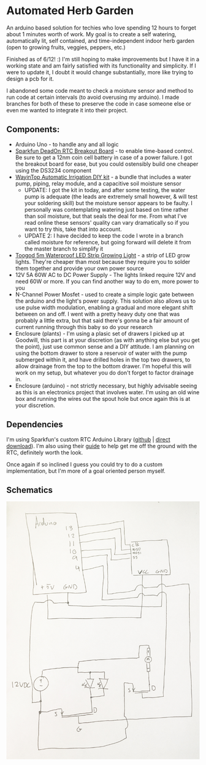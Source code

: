 # Automated Herb Garden

An arduino based solution for techies who love spending 12 hours to forget about 1 minutes worth of work. My goal is to create a self watering, automatically lit, self contained, and time-independent indoor herb garden (open to growing fruits, veggies, peppers, etc.)

Finished as of 6/12! :) I'm still hoping to make improvements but I have it in a working state and am fairly satisfied with its functionality and simplicity. If I were to update it, I doubt it would change substantially, more like trying to design a pcb for it.

I abandoned some code meant to check a moisture sensor and method to run code at certain intervals (to avoid overusing my arduino). I made branches for both of these to preserve the code in case someone else or even me wanted to integrate it into their project.

## Components:
* Arduino Uno - to handle any and all logic
* [Sparkfun DeadOn RTC Breakout Board](https://www.sparkfun.com/products/10160) - to enable time-based control. Be sure to get a 12nm coin cell battery in case of a power failure. I got the breakout board for ease, but you could ostensibly build one cheaper using the DS3234 component
* [WayinTop Automatic Irrigation DIY kit](https://www.amazon.com/dp/B07TLRYGT1/) - a bundle that includes a water pump, piping, relay module, and a capacitive soil moisture sensor
  * UPDATE: I got the kit in today, and after some testing, the water pump is adequate (the leads are extremely small however, & will test your soldering skill) but the moisture sensor appears to be faulty. I personally was contemplating watering just based on time rather than soil moisture, but that seals the deal for me. From what I've read online these sensors' quality can vary dramatically so if you want to try this, take that into account.
  * UPDATE 2: I have decided to keep the code I wrote in a branch called moisture for reference, but going forward will delete it from the master branch to simplify it
* [Toogod 5m Waterproof LED Strip Growing Light](https://www.amazon.com/Toogod-16-4ft-Waterproof-Strip-Growing/dp/B00XHRYX2O) - a strip of LED grow lights. They're cheaper than most because they require you to solder them together and provide your own power source
* 12V 5A 60W AC to DC Power Supply - The lights linked require 12V and need 60W or more. If you can find another way to do em, more power to you
* N-Channel Power Mosfet - used to create a simple logic gate between the arduino and the light's power supply. This solution also allows us to use pulse width modulation, enabling a gradual and more elegant shift between on and off. I went with a pretty heavy duty one that was probably a little extra, but that said there's gonna be a fair amount of current running through this baby so do your research
* Enclosure (plants) - I'm using a plasic set of drawers I picked up at Goodwill, this part is at your discretion (as with anything else but you get the point), just use common sense and a DIY attitude. I am planning on using the bottom drawer to store a reservoir of water with the pump submerged within it, and have drilled holes in the top two drawers, to allow drainage from the top to the bottom drawer. I'm hopeful this will work on my setup, but whatever you do don't forget to factor drainage in.
* Enclosure (arduino) - not strictly necessary, but highly advisable seeing as this is an electronics project that involves water. I'm using an old wine box and running the wires out the spout hole but once again this is at your discretion.

## Dependencies
I'm using Sparkfun's custom RTC Arduino Library ([github](https://github.com/sparkfun/SparkFun_DS3234_RTC_Arduino_Library) | [direct download](https://github.com/sparkfun/SparkFun_DS3234_RTC_Arduino_Library/archive/master.zip)). I'm also using their [guide](https://learn.sparkfun.com/tutorials/deadon-rtc-breakout-hookup-guide) to help get me off the ground with the RTC, definitely worth the look.

Once again if so inclined I guess you could try to do a custom implementation, but I'm more of a goal oriented person myself.

## Schematics
![Schematic Diagram](https://raw.githubusercontent.com/dandrewbarlow/Automated-Herb-Garden/master/schematic.JPG)
